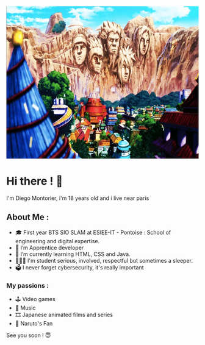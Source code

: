 <img width = 1000px height = 400px src = konoha-village.jpg>

# Hi there ! 👋

I'm Diego Montorier, i'm 18 years old and i live near paris

## About Me :
- 🎓 First year BTS SIO SLAM at ESIEE-IT - Pontoise : School of engineering and digital expertise. 
- 🔭 I’m Apprentice developer
- 🌱 I’m currently learning HTML, CSS and Java. 
- 👨🏻‍🎓 I'm student serious, involved, respectful but sometimes a sleeper.
- 🗳  I never forget cybersecurity, it's really important

### My passions :
- 🕹️ Video games
- 🎵 Music
- 🎞️ Japanese animated films and series
- 🍥 Naruto's Fan

See you soon ! 😇
<!--
**Diego-MTR/DIEGO-MTR** is a ✨ _special_ ✨ repository because its `README.md` (this file) appears on your GitHub profile.
